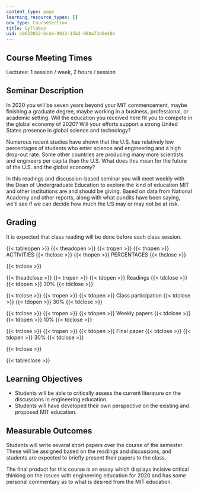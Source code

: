 ```yaml
---
content_type: page
learning_resource_types: []
ocw_type: CourseSection
title: Syllabus
uid: c0623852-bcde-9013-15b2-980a73d6e48b
---
```


Course Meeting Times
--------------------

Lectures: 1 session / week, 2 hours / session

Seminar Description
-------------------

In 2020 you will be seven years beyond your MIT commencement, maybe finishing a graduate degree, maybe working in a business, professional, or academic setting. Will the education you received here fit you to compete in the global economy of 2020? Will your efforts support a strong United States presence in global science and technology?

Numerous recent studies have shown that the U.S. has relatively low percentages of students who enter science and engineering and a high drop-out rate. Some other countries are producing many more scientists and engineers per capita than the U.S. What does this mean for the future of the U.S. and the global economy?

In this readings and discussion-based seminar you will meet weekly with the Dean of Undergraduate Education to explore the kind of education MIT and other institutions are and should be giving. Based on data from National Academy and other reports, along with what pundits have been saying, we'll see if we can decide how much the US may or may not be at risk.

Grading
-------

It is expected that class reading will be done before each class session.

{{< tableopen >}}
{{< theadopen >}}
{{< tropen >}}
{{< thopen >}}
ACTIVITIES
{{< thclose >}}
{{< thopen >}}
PERCENTAGES
{{< thclose >}}

{{< trclose >}}

{{< theadclose >}}
{{< tropen >}}
{{< tdopen >}}
Readings
{{< tdclose >}}
{{< tdopen >}}
30%
{{< tdclose >}}

{{< trclose >}}
{{< tropen >}}
{{< tdopen >}}
Class participation
{{< tdclose >}}
{{< tdopen >}}
30%
{{< tdclose >}}

{{< trclose >}}
{{< tropen >}}
{{< tdopen >}}
Weekly papers
{{< tdclose >}}
{{< tdopen >}}
10%
{{< tdclose >}}

{{< trclose >}}
{{< tropen >}}
{{< tdopen >}}
Final paper
{{< tdclose >}}
{{< tdopen >}}
30%
{{< tdclose >}}

{{< trclose >}}

{{< tableclose >}}

Learning Objectives
-------------------

*   Students will be able to critically assess the current literature on the discussions in engineering education.
*   Students will have developed their own perspective on the existing and proposed MIT education.

Measurable Outcomes
-------------------

Students will write several short papers over the course of the semester. These will be assigned based on the readings and discussions, and students are expected to briefly present their papers to the class.

The final product for this course is an essay which displays incisive critical thinking on the issues with engineering education for 2020 and has some personal commentary as to what is desired from the MIT education.